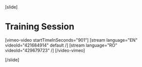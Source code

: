 [slide]
# Training Session

[vimeo-video startTimeInSeconds="901"]
[stream language="EN" videoId="421684914" default /]
[stream language="RO" videoId="429679723"  /]
[/video-vimeo]

[/slide]